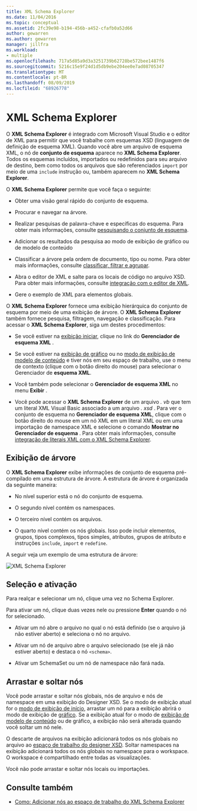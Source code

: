 ```yaml
---
title: XML Schema Explorer
ms.date: 11/04/2016
ms.topic: conceptual
ms.assetid: 2fc39e98-b194-456b-a452-cfafb0a52d66
author: gewarren
ms.author: gewarren
manager: jillfra
ms.workload:
- multiple
ms.openlocfilehash: 717a5d85a9d3a3251739b62728be572bee1487f6
ms.sourcegitcommit: 5216c15e9f24d1d5db9ebe204ee0e7ad08705347
ms.translationtype: MT
ms.contentlocale: pt-BR
ms.lasthandoff: 08/09/2019
ms.locfileid: "68926778"
---
```

# <a name="xml-schema-explorer"></a>XML Schema Explorer

O **XML Schema Explorer** é integrado com Microsoft Visual Studio e o editor de XML para permitir que você trabalhe com esquemas XSD (linguagem de definição de esquema XML). Quando você abre um arquivo de esquema XML, o nó de **conjunto de esquema** aparece no **XML Schema Explorer**. Todos os esquemas incluídos, importados ou redefinidos para seu arquivo de destino, bem como todos os arquivos que são referenciados `import` por meio de uma `include` instrução ou, também aparecem no **XML Schema Explorer**.

O **XML Schema Explorer** permite que você faça o seguinte:

- Obter uma visão geral rápido do conjunto de esquema.

- Procurar e navegar na árvore.

- Realizar pesquisas de palavra-chave e específicas do esquema. Para obter mais informações, consulte [pesquisando o conjunto de esquema](../xml-tools/searching-the-schema-set.md).

- Adicionar os resultados da pesquisa ao modo de exibição de gráfico ou de modelo de conteúdo

- Classificar a árvore pela ordem de documento, tipo ou nome. Para obter mais informações, consulte [classificar, filtrar e agrupar](../xml-tools/sorting-filtering-and-grouping-xml-schema-explorer.md).

- Abra o editor de XML e salte para os locais de código no arquivo XSD. Para obter mais informações, consulte [integração com o editor de XML](../xml-tools/integration-with-xml-editor.md).

- Gere o exemplo de XML para elementos globais.

O **XML Schema Explorer** fornece uma exibição hierárquica do conjunto de esquema por meio de uma exibição de árvore. O **XML Schema Explorer** também fornece pesquisa, filtragem, navegação e classificação. Para acessar o **XML Schema Explorer**, siga um destes procedimentos:

- Se você estiver na [exibição iniciar](../xml-tools/start-view.md), clique no link do **Gerenciador de esquema XML** .

- Se você estiver na [exibição de gráfico](../xml-tools/graph-view.md) ou no [modo de exibição de modelo de conteúdo](../xml-tools/content-model-view.md) e tiver nós em seu espaço de trabalho, use o menu de contexto (clique com o botão direito do mouse) para selecionar o Gerenciador de **esquema XML**.

- Você também pode selecionar o **Gerenciador de esquema XML** no menu **Exibir** .

- Você pode acessar o **XML Schema Explorer** de um arquivo *. vb* que tem um literal XML Visual Basic associado a um arquivo *. xsd* . Para ver o conjunto de esquema no **Gerenciador de esquema XML**, clique com o botão direito do mouse em um nó XML em um literal XML ou em uma importação de namespace XML e selecione o comando **Mostrar no Gerenciador de esquema** . Para obter mais informações, consulte [integração de literais XML com o XML Schema Explorer](../xml-tools/integration-of-xml-literals-with-xml-schema-explorer.md).

## <a name="tree-view"></a>Exibição de árvore
O **XML Schema Explorer** exibe informações de conjunto de esquema pré-compilado em uma estrutura de árvore. A estrutura de árvore é organizada da seguinte maneira:

- No nível superior está o nó do conjunto de esquema.

- O segundo nível contém os namespaces.

- O terceiro nível contém os arquivos.

- O quarto nível contém os nós globais. Isso pode incluir elementos, grupos, tipos complexos, tipos simples, atributos, grupos de atributo e instruções `include`, `import` e `redefine`.

A seguir veja um exemplo de uma estrutura de árvore:

![XML Schema Explorer](../xml-tools/media/xmlschemaexplorer.gif)

## <a name="selection-and-activation"></a>Seleção e ativação
Para realçar e selecionar um nó, clique uma vez no Schema Explorer.

Para ativar um nó, clique duas vezes nele ou pressione **Enter** quando o nó for selecionado.

- Ativar um nó abre o arquivo no qual o nó está definido (se o arquivo já não estiver aberto) e seleciona o nó no arquivo.

- Ativar um nó de arquivo abre o arquivo selecionado (se ele já não estiver aberto) e destaca o nó `<schema>`.

- Ativar um SchemaSet ou um nó de namespace não fará nada.

## <a name="drag-and-drop-nodes"></a>Arrastar e soltar nós
Você pode arrastar e soltar nós globais, nós de arquivo e nós de namespace em uma exibição do Designer XSD. Se o modo de exibição atual for o [modo de exibição de início](../xml-tools/start-view.md), arrastar um nó para a exibição abrirá o modo de exibição de [gráfico](../xml-tools/graph-view.md). Se a exibição atual for o modo de [exibição de modelo de conteúdo](../xml-tools/content-model-view.md) ou de gráfico, a exibição não será alterada quando você soltar um nó nele.

O descarte de arquivos na exibição adicionará todos os nós globais no arquivo ao [espaço de trabalho do designer XSD](../xml-tools/xml-schema-designer-workspace.md). Soltar namespaces na exibição adicionará todos os nós globais no namespace para o workspace. O workspace é compartilhado entre todas as visualizações.

 Você não pode arrastar e soltar nós locais ou importações.

## <a name="see-also"></a>Consulte também

- [Como: Adicionar nós ao espaço de trabalho do XML Schema Explorer](../xml-tools/how-to-add-nodes-to-the-workspace-from-the-xml-schema-explorer.md)